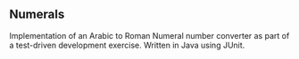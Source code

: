## Numerals

Implementation of an Arabic to Roman Numeral number converter as part of a test-driven development exercise. Written in Java using JUnit.